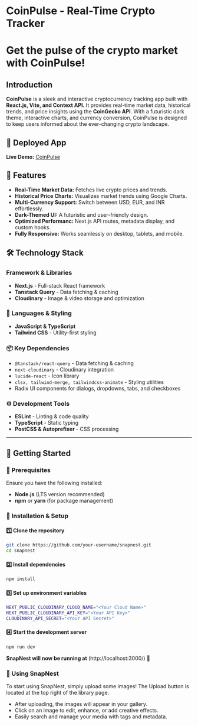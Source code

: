 # CoinPulse - Real-Time Crypto Tracker
# Get the pulse of the crypto market with CoinPulse!

## Introduction
**CoinPulse** is a sleek and interactive cryptocurrency tracking app built with **React.js, Vite, and Context API.** It provides real-time market data, historical trends, and price insights using the **CoinGecko API**. With a futuristic dark theme, interactive charts, and currency conversion, CoinPulse is designed to keep users informed about the ever-changing crypto landscape.

## 🚀 Deployed App
**Live Demo:** [CoinPulse](https://stock-plan.vercel.app/)

## 📌 Features
- **Real-Time Market Data:** Fetches live crypto prices and trends.
- **Historical Price Charts:** Visualizes market trends using Google Charts.
- **Multi-Currency Support:** Switch between USD, EUR, and INR effortlessly.
- **Dark-Themed UI:** A futuristic and user-friendly design.
- **Optimized Performanc:** Next.js API routes, metadata display, and custom hooks.
- **Fully Responsive:** Works seamlessly on desktop, tablets, and mobile.

## 🛠 Technology Stack
### Framework & Libraries
- **Next.js** - Full-stack React framework
- **Tanstack Query** - Data fetching & caching
- **Cloudinary** - Image & video storage and optimization

### 📌 Languages & Styling
- **JavaScript & TypeScript**
- **Tailwind CSS** - Utility-first styling

### 📦 Key Dependencies
- `@tanstack/react-query` - Data fetching & caching
- `next-cloudinary` - Cloudinary integration
- `lucide-react` - Icon library
- `clsx, tailwind-merge, tailwindcss-animate` - Styling utilities
- Radix UI components for dialogs, dropdowns, tabs, and checkboxes

### ⚙ Development Tools
- **ESLint** - Linting & code quality
- **TypeScript** - Static typing
- **PostCSS & Autoprefixer** - CSS processing

---

## 🚀 Getting Started

### 📌 Prerequisites
Ensure you have the following installed:
- **Node.js** (LTS version recommended)
- **npm** or **yarn** (for package management)

### 📂 Installation & Setup
#### 1️⃣ Clone the repository
```sh
git clone https://github.com/your-username/snapnest.git
cd snapnest 
```
#### 2️⃣ Install dependencies
```sh
npm install
```
#### 3️⃣ Set up environment variables
```sh
NEXT_PUBLIC_CLOUDINARY_CLOUD_NAME="<Your Cloud Name>"
NEXT_PUBLIC_CLOUDINARY_API_KEY="<Your API Key>"
CLOUDINARY_API_SECRET="<Your API Secret>"
```
#### 4️⃣ Start the development server
```sh
npm run dev
```
**SnapNest will now be running at**  (http://localhost:3000/) 🎉

### 📸 Using SnapNest
To start using SnapNest, simply upload some images! The Upload button is located at the top right of the library page.

- After uploading, the images will appear in your gallery.
- Click on an image to edit, enhance, or add creative effects.
- Easily search and manage your media with tags and metadata.
